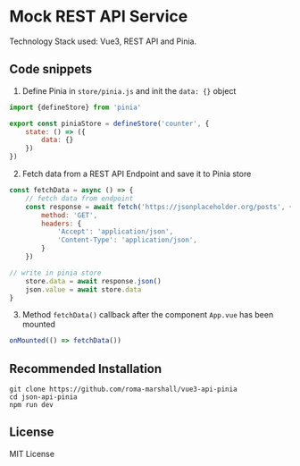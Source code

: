 # Mock REST API Service

Technology Stack used: Vue3, REST API and Pinia.

## Code snippets

1. Define Pinia in `store/pinia.js` and init the `data: {}` object

```javascript
import {defineStore} from 'pinia'

export const piniaStore = defineStore('counter', {
    state: () => ({
        data: {}
    })
})
```

2. Fetch data from a REST API Endpoint and save it to Pinia store
```javascript
const fetchData = async () => {
    // fetch data from endpoint
    const response = await fetch('https://jsonplaceholder.org/posts', {
        method: 'GET',
        headers: {
            'Accept': 'application/json',
            'Content-Type': 'application/json',
        }
    })

// write in pinia store
    store.data = await response.json()
    json.value = await store.data
}
```

3. Method `fetchData()` callback after the component `App.vue` has been mounted
```javascript
onMounted(() => fetchData())
```

## Recommended Installation

```
git clone https://github.com/roma-marshall/vue3-api-pinia
cd json-api-pinia
npm run dev
```

## License

MIT License
